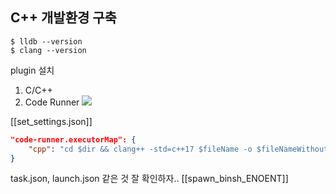 ## C++ 개발환경 구축

```shell
$ lldb --version
$ clang --version
```

plugin 설치
1. C/C++
2. Code Runner
   ![](https://i.imgur.com/oU6MH9u.png)

[[set_settings.json]]
```json
"code-runner.executorMap": {
	"cpp": "cd $dir && clang++ -std=c++17 $fileName -o $fileNameWithoutExt && $dir$fileNameWithoutExt"
}
```

task.json, launch.json 같은 것 잘 확인하자.. [[spawn_binsh_ENOENT]]